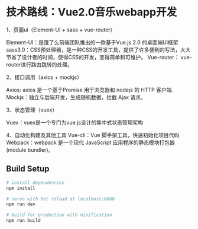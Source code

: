 # 技术路线：Vue2.0音乐webapp开发

1、页面ui（Element-UI + sass + vue-router）

Element-UI：是饿了么前端团队推出的一款基于Vue.js 2.0 的桌面端UI框架
sass3.0：CSS预处理器，是一种CSS的开发工具，提供了许多便利的写法，大大节省了设计者的时间，使得CSS的开发，变得简单和可维护。
Vue-router： vue-router进行路由跳转的处理。

2、接口调用（axios + mockjs）

Axios: axios 是一个基于Promise 用于浏览器和 nodejs 的 HTTP 客户端.
Mockjs：独立与后端开发，生成随机数据，拦截 Ajax 请求。

3、状态管理（vuex）

Vuex：vuex是一个专门为vue.js设计的集中式状态管理架构

4、自动化构建及其他工具
Vue-cli：Vue 脚手架工具，快速初始化项目代码
Webpack：webpack 是一个现代 JavaScript 应用程序的静态模块打包器(module bundler)。


## Build Setup

``` bash
# install dependencies
npm install

# serve with hot reload at localhost:8080
npm run dev

# build for production with minification
npm run build
